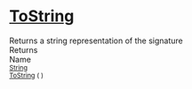 # [ToString](./Signature-100663447.md)

Returns a string representation of the signature
<br>
Returns<img width=500/>Name
<br>
<sub>[String](https://docs.microsoft.com/en-us/dotnet/api/System.String)</sub><img width=500/><sub>[ToString](./Signature-100663447.md) (  )</sub><br>


